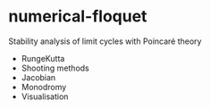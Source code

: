 # numerical-floquet
Stability analysis of limit cycles with Poincaré theory

* RungeKutta
* Shooting methods
* Jacobian
* Monodromy
* Visualisation